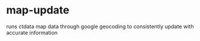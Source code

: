 # map-update
runs ctdata map data through google geocoding to consistently update with accurate information
